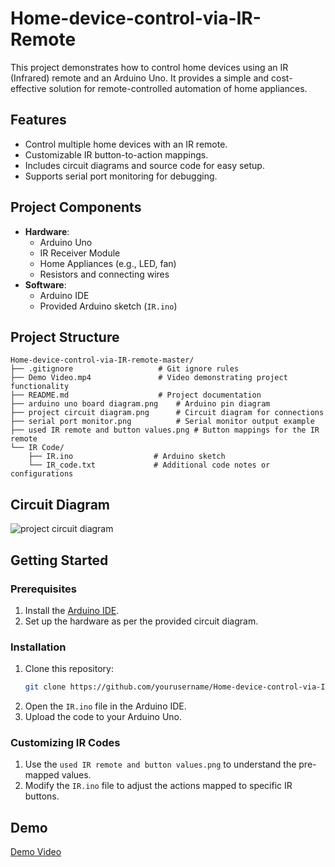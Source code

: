 # Home-device-control-via-IR-Remote

This project demonstrates how to control home devices using an IR (Infrared) remote and an Arduino Uno. It provides a simple and cost-effective solution for remote-controlled automation of home appliances.

## Features

- Control multiple home devices with an IR remote.
- Customizable IR button-to-action mappings.
- Includes circuit diagrams and source code for easy setup.
- Supports serial port monitoring for debugging.

## Project Components

- **Hardware**:
  - Arduino Uno
  - IR Receiver Module
  - Home Appliances (e.g., LED, fan)
  - Resistors and connecting wires
- **Software**:
  - Arduino IDE
  - Provided Arduino sketch (`IR.ino`)

## Project Structure

```
Home-device-control-via-IR-remote-master/
├── .gitignore                   # Git ignore rules
├── Demo Video.mp4               # Video demonstrating project functionality
├── README.md                    # Project documentation
├── arduino uno board diagram.png    # Arduino pin diagram
├── project circuit diagram.png      # Circuit diagram for connections
├── serial port monitor.png          # Serial monitor output example
├── used IR remote and button values.png # Button mappings for the IR remote
└── IR Code/
    ├── IR.ino                  # Arduino sketch
    └── IR_code.txt             # Additional code notes or configurations
```

## Circuit Diagram

![project circuit diagram](https://github.com/user-attachments/assets/4f742d50-70d7-4a51-b1e4-dc931d4accbd)


## Getting Started

### Prerequisites

1. Install the [Arduino IDE](https://www.arduino.cc/en/software/).
2. Set up the hardware as per the provided circuit diagram.

### Installation

1. Clone this repository:
   ```bash
   git clone https://github.com/yourusername/Home-device-control-via-IR-remote.git
   ```
2. Open the `IR.ino` file in the Arduino IDE.
3. Upload the code to your Arduino Uno.

### Customizing IR Codes

1. Use the `used IR remote and button values.png` to understand the pre-mapped values.
2. Modify the `IR.ino` file to adjust the actions mapped to specific IR buttons.

## Demo

[Demo Video](Demo%20Video.mp4)





